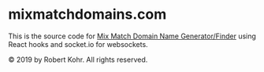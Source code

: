 # mixmatchdomains.com

This is the source code for <a href="https://mixmatchdomains.com">Mix Match Domain Name Generator/Finder</a> using React hooks and socket.io for websockets. 

© 2019 by Robert Kohr. All rights reserved. 
